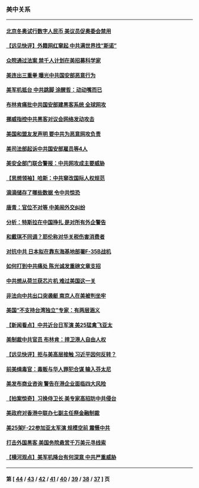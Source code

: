 ### 美中关系
---
#### [北京冬奥试行数字人民币 美议员促奥委会禁用](../../pages/nf1412576/n13099942.md) 
#### [【远见快评】外籍网红窜起 中共满世界找“斯诺”](../../pages/nf1412576/n13100092.md) 
#### [众院通过法案 禁千人计划在美招募科学家](../../pages/nf1412576/n13100087.md) 
#### [美连出三重拳 曝光中共国安部恶意行为](../../pages/nf1412576/n13099856.md) 
#### [美军机抵台 中共跳脚 涂醒哲：动动嘴而已](../../pages/nf1412576/n13099379.md) 
#### [布林肯痛批中共国安部建黑客系统 全球网攻](../../pages/nf1412576/n13099506.md) 
#### [挪威指控中共黑客对议会网络发动攻击](../../pages/nf1412576/n13099621.md) 
#### [美国和盟友发声明 要中共为恶意网攻负责](../../pages/nf1412576/n13099486.md) 
#### [美司法部起诉中共国安部雇员等4人](../../pages/nf1412576/n13099431.md) 
#### [美安全部门联合警报：中共网攻成主要威胁](../../pages/nf1412576/n13098721.md) 
#### [【思想领袖】哈斯：中共窜改国际人权规范](../../pages/nf1412576/n13053647.md) 
#### [滴滴储存了哪些数据 令中共惊恐](../../pages/nf1412576/n13097858.md) 
#### [唐青：官位不对等 中美闹外交纠纷](../../pages/nf1412576/n13097723.md) 
#### [分析：特斯拉在中国挣扎 是对所有外企警告](../../pages/nf1412576/n13084978.md) 
#### [和戴琪不同调？耶伦称对华关税伤害消费者](../../pages/nf1412576/n13096051.md) 
#### [对抗中共 日本拟在靠东海基地部署F-35B战机](../../pages/nf1412576/n13096059.md) 
#### [如何打到中共痛处 陈光诚发重磅文章支招](../../pages/nf1412576/n13096014.md) 
#### [中共想从荷兰获芯片机 难过美国这一关](../../pages/nf1412576/n13095864.md) 
#### [非法向中共出口突袭艇 南京人在美被判坐牢](../../pages/nf1412576/n13095544.md) 
#### [美国“不支持台湾独立”专家：有两层涵义](../../pages/nf1412576/n13095360.md) 
#### [【新闻看点】中共近台日军演 美25猛禽飞亚太](../../pages/nf1412576/n13094168.md) 
#### [美制裁中共官员 布林肯：捍卫港人自由人权](../../pages/nf1412576/n13094295.md) 
#### [【远见快评】拒与美高层接触 习近平因何反转？](../../pages/nf1412576/n13094320.md) 
#### [前美缉毒官：毒贩与华人罪犯合谋 输入芬太尼](../../pages/nf1412576/n13094090.md) 
#### [美发布商业咨询 警告在港企业面临四大风险](../../pages/nf1412576/n13093863.md) 
#### [【拍案惊奇】习换侍卫长 美专家高招防中共侵台](../../pages/nf1412576/n13092447.md) 
#### [美政府对香港中联办七副主任祭金融制裁](../../pages/nf1412576/n13093952.md) 
#### [美25架F-22参加亚太军演 规模空前 震慑中共](../../pages/nf1412576/n13093658.md) 
#### [打击外国黑客 美国务院悬赏千万美元寻线索](../../pages/nf1412576/n13092759.md) 
#### [【横河观点】美军机降台有何深意 中共严重威胁](../../pages/nf1412576/n13092078.md) 

---
#### 第 [ [44](./44.md) / [43](./43.md) / [42](./42.md) / [41](./41.md) / [40](./40.md) / [39](./39.md) / [38](./38.md) / [37](./37.md) ] 页
